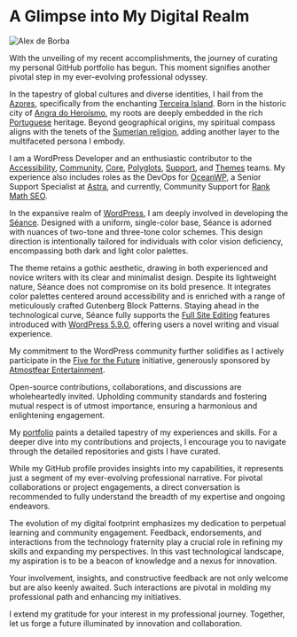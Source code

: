 # A Glimpse into My Digital Realm

![Alex de Borba](https://github.com/user-attachments/assets/090eed65-a2ef-4097-9480-91e15f9fa24e)

With the unveiling of my recent accomplishments, the journey of curating my personal GitHub portfolio has begun. This moment signifies another pivotal step in my ever-evolving professional odyssey.

In the tapestry of global cultures and diverse identities, I hail from the [Azores](https://en.wikipedia.org/wiki/Azores), specifically from the enchanting [Terceira Island](https://en.wikipedia.org/wiki/Terceira_Island). Born in the historic city of [Angra do Heroísmo](https://en.wikipedia.org/wiki/Angra_do_Hero%C3%ADsmo), my roots are deeply embedded in the rich [Portuguese](https://en.wikipedia.org/wiki/Portugal) heritage. Beyond geographical origins, my spiritual compass aligns with the tenets of the [Sumerian religion](https://en.wikipedia.org/wiki/Sumerian_religion), adding another layer to the multifaceted persona I embody.

I am a WordPress Developer and an enthusiastic contributor to the [Accessibility](https://make.wordpress.org/accessibility/), [Community](https://make.wordpress.org/community/), [Core](https://make.wordpress.org/core/), [Polyglots](https://make.wordpress.org/polyglots/), [Support](https://make.wordpress.org/support/), and [Themes](https://make.wordpress.org/themes/) teams. My experience also includes roles as the DevOps for [OceanWP](https://oceanwp.org/), a Senior Support Specialist at [Astra](https://wpastra.com/), and currently, Community Support for [Rank Math SEO](https://rankmath.com).

In the expansive realm of [WordPress](https://profiles.wordpress.org/alexdeborba/), I am deeply involved in developing the [Séance](https://github.com/alexdeborba/seance). Designed with a uniform, single-color base, Séance is adorned with nuances of two-tone and three-tone color schemes. This design direction is intentionally tailored for individuals with color vision deficiency, encompassing both dark and light color palettes.

The theme retains a gothic aesthetic, drawing in both experienced and novice writers with its clear and minimalist design. Despite its lightweight nature, Séance does not compromise on its bold presence. It integrates color palettes centered around accessibility and is enriched with a range of meticulously crafted Gutenberg Block Patterns. Staying ahead in the technological curve, Séance fully supports the [Full Site Editing](https://make.wordpress.org/test/handbook/full-site-editing-outreach-experiment/) features introduced with [WordPress 5.9.0](https://wordpress.org/news/2021/11/a-look-at-wordpress-5-9/), offering users a novel writing and visual experience.

My commitment to the WordPress community further solidifies as I actively participate in the [Five for the Future](https://wordpress.org/five-for-the-future/pledge/atmostfear-entertainment/) initiative, generously sponsored by [Atmostfear Entertainment](https://www.atmostfear-entertainment.com/).

Open-source contributions, collaborations, and discussions are wholeheartedly invited. Upholding community standards and fostering mutual respect is of utmost importance, ensuring a harmonious and enlightening engagement.

My [portfolio](https:alexdeborba.com) paints a detailed tapestry of my experiences and skills. For a deeper dive into my contributions and projects, I encourage you to navigate through the detailed repositories and gists I have curated.

While my GitHub profile provides insights into my capabilities, it represents just a segment of my ever-evolving professional narrative. For pivotal collaborations or project engagements, a direct conversation is recommended to fully understand the breadth of my expertise and ongoing endeavors.

The evolution of my digital footprint emphasizes my dedication to perpetual learning and community engagement. Feedback, endorsements, and interactions from the technology fraternity play a crucial role in refining my skills and expanding my perspectives. In this vast technological landscape, my aspiration is to be a beacon of knowledge and a nexus for innovation.

Your involvement, insights, and constructive feedback are not only welcome but are also keenly awaited. Such interactions are pivotal in molding my professional path and enhancing my initiatives.

I extend my gratitude for your interest in my professional journey. Together, let us forge a future illuminated by innovation and collaboration.
